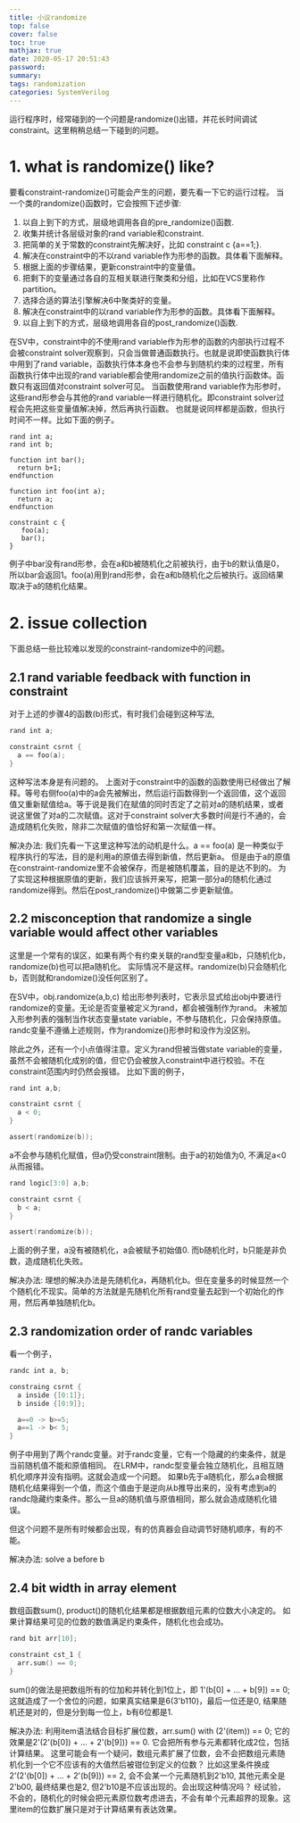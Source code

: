 ```yaml
---
title: 小议randomize
top: false
cover: false
toc: true
mathjax: true
date: 2020-05-17 20:51:43
password:
summary:
tags: randomization
categories: SystemVerilog
---
```


运行程序时，经常碰到的一个问题是randomize()出错，并花长时间调试constraint。这里稍稍总结一下碰到的问题。
<!--- more --->

# 1. what is randomize() like?
要看constraint-randomize()可能会产生的问题，要先看一下它的运行过程。
当一个类的randomize()函数时，它会按照下述步骤:
1. 以自上到下的方式，层级地调用各自的pre_randomize()函数.
2. 收集并统计各层级对象的rand variable和constraint.
3. 把简单的关于常数的constraint先解决好，比如 constraint c {a==1;}.
4. 解决在constraint中的不以rand variable作为形参的函数。具体看下面解释。
5. 根据上面的步骤结果，更新constraint中的变量值。
6. 把剩下的变量通过各自的互相关联进行聚类和分组，比如在VCS里称作partition。
7. 选择合适的算法引擎解决6中聚类好的变量。
8. 解决在constraint中的以rand variable作为形参的函数。具体看下面解释。
9. 以自上到下的方式，层级地调用各自的post_randomize()函数.


在SV中，constraint中的不使用rand variable作为形参的函数的内部执行过程不会被constraint solver观察到，只会当做普通函数执行。也就是说即使函数执行体中用到了rand variable，函数执行体本身也不会参与到随机约束的过程里，所有函数执行体中出现的rand variable都会使用randomize之前的值执行函数体。函数只有返回值对constraint solver可见。
当函数使用rand variable作为形参时，这些rand形参会与其他的rand variable一样进行随机化。即constraint solver过程会先把这些变量值解决掉，然后再执行函数。
也就是说同样都是函数，但执行时间不一样。比如下面的例子。
~~~
rand int a;
rand int b;

function int bar();
  return b+1;
endfunction

function int foo(int a);
  return a;
endfunction

constraint c {
   foo(a);
   bar();
}
~~~

例子中bar没有rand形参，会在a和b被随机化之前被执行，由于b的默认值是0，所以bar会返回1。foo(a)用到rand形参，会在a和b随机化之后被执行。返回结果取决于a的随机化结果。



# 2. issue collection
下面总结一些比较难以发现的constraint-randomize中的问题。

## 2.1 rand variable feedback with function in constraint 
对于上述的步骤4的函数(b)形式，有时我们会碰到这种写法,
~~~verilog
rand int a;

constraint csrnt {
  a == foo(a);
}
~~~

这种写法本身是有问题的。
上面对于constraint中的函数的函数使用已经做出了解释。等号右侧foo(a)中的a会先被解出，然后运行函数得到一个返回值，这个返回值又重新赋值给a。等于说是我们在赋值的同时否定了之前对a的随机结果，或者说这里做了对a的二次赋值。这对于constraint solver大多数时间是行不通的，会造成随机化失败，除非二次赋值的值恰好和第一次赋值一样。

解决办法:
我们先看一下这里这种写法的动机是什么。a == foo(a) 是一种类似于程序执行的写法，目的是利用a的原值去得到新值，然后更新a。
但是由于a的原值在constraint-randomize里不会被保存，而是被随机覆盖，目的是达不到的。
为了实现这种根据原值的更新，我们应该拆开来写，把第一部分a的随机化通过randomize得到。然后在post_randomize()中做第二步更新赋值。


## 2.2 misconception that randomize a single variable would affect other variables
这里是一个常有的误区，如果有两个有约束关联的rand型变量a和b，只随机化b，randomize(b)也可以把a随机化。
实际情况不是这样。randomize(b)只会随机化b，否则就和randomize()没任何区别了。

在SV中，obj.randomize(a,b,c) 给出形参列表时，它表示显式给出obj中要进行randomize的变量。无论是否变量被定义为rand，都会被强制作为rand。
未被加入形参列表的强制当作状态变量state variable，不参与随机化，只会保持原值。randc变量不遵循上述规则，作为randomize()形参时和没作为没区别。

除此之外，还有一个小点值得注意。定义为rand但被当做state variable的变量，虽然不会被随机化成别的值，但它仍会被放入constraint中进行校验。不在constraint范围内时仍然会报错。
比如下面的例子，  

~~~verilog
rand int a,b;

constraint csrnt {
  a < 0;
}

assert(randomize(b));
~~~

a不会参与随机化赋值，但a仍受constraint限制。由于a的初始值为0, 不满足a<0从而报错。


~~~verilog
rand logic[3:0] a,b;

constraint csrnt {
  b < a;
}

assert(randomize(b));
~~~

上面的例子里，a没有被随机化，a会被赋予初始值0. 而b随机化时，b只能是非负数，造成随机化失败。

解决办法:
理想的解决办法是先随机化a，再随机化b。但在变量多的时候显然一个个随机化不现实。简单的方法就是先随机化所有rand变量去起到一个初始化的作用，然后再单独随机化b。


## 2.3 randomization order of randc variables
看一个例子，
~~~verilog
randc int a, b;

constraing csrnt {
  a inside {[0:1]};
  b inside {[0:9]};

  a==0 -> b>=5;
  a==1 -> b< 5;
}
~~~

例子中用到了两个randc变量。对于randc变量，它有一个隐藏的约束条件，就是当前随机值不能和原值相同。
在LRM中，randc型变量会独立随机化，且相互随机化顺序并没有指明。这就会造成一个问题。
如果b先于a随机化，那么a会根据随机化结果得到一个值，而这个值由于是逆向从b推导出来的，没有考虑到a的randc隐藏约束条件。那么一旦a的随机值与原值相同，那么就会造成随机化错误。

但这个问题不是所有时候都会出现，有的仿真器会自动调节好随机顺序，有的不能。

解决办法:
solve a before b


## 2.4 bit width in array element
数组函数sum(), product()的随机化结果都是根据数组元素的位数大小决定的。
如果计算结果可见的位数的数值满足约束条件，随机化也会成功。

~~~verilog
rand bit arr[10];

constraint cst_1 {
  arr.sum() == 0;
}
~~~

sum()的做法是把数组所有的位加和并转化到1位上，即 1'(b[0] + ... + b[9]) == 0;
这就造成了一个舍位的问题，如果真实结果是6(3'b110)，最后一位还是0, 结果随机还是对的，但是分到每一位上，b有6位都是1.

解决办法:
利用item语法结合目标扩展位数，arr.sum() with (2'(item)) == 0;
它的效果是2'(2'(b[0]) + ... + 2'(b[9])) == 0. 它会把所有参与元素都转化成2位，包括计算结果。
这里可能会有一个疑问，数组元素扩展了位数，会不会把数组元素随机化到一个它不应该有的大值然后被钳位到定义的位数？
比如这里条件换成 2'(2'(b[0]) + ... + 2'(b[9])) == 2, 会不会某一个元素随机到2'b10, 其他元素全是2'b00, 最终结果也是2, 但2'b10是不应该出现的。会出现这种情况吗？
经试验，不会的，随机化的时候会把元素原位数考虑进去，不会有单个元素超界的现象。这里item的位数扩展只是对于计算结果有表达效果。
